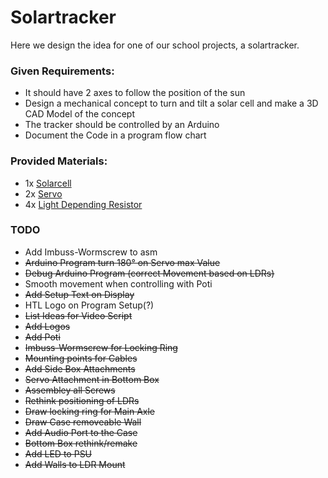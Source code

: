 # Solartracker

Here we design the idea for one of our school projects, a solartracker.

### Given Requirements:
- It should have 2 axes to follow the position of the sun
- Design a mechanical concept to turn and tilt a solar cell and make a 3D CAD Model of the concept
- The tracker should be controlled by an Arduino
- Document the Code in a program flow chart

### Provided Materials:
- 1x [Solarcell](https://www.conrad.at/de/p/sol-expert-sm2380-sm2380-solarmodul-190469.html "Link")
- 2x [Servo](https://www.conrad.at/de/p/reely-midi-servo-analog-servo-getriebe-material-plastik-stecksystem-jr-2144550.html?searchType=SearchRedirect "Link")
- 4x [Light Depending Resistor](https://www.conrad.at/de/p/luna-optoelectronics-pdv-p8103-fotowiderstand-ldr-tht-1-st-150-v-max-l-x-b-x-h-4-29-x-5-08-x-2-mm-1762910.html?searchType=SearchRedirect "Link")


### TODO
- Add Imbuss-Wormscrew to asm
- ~~Arduino Program turn 180° on Servo max Value~~
- ~~Debug Arduino Program (correct Movement based on LDRs)~~
- Smooth movement when controlling with Poti
- ~~Add Setup Text on Display~~
- HTL Logo on Program Setup(?)
- ~~List Ideas for Video Script~~
- ~~Add Logos~~
- ~~Add Poti~~
- ~~Imbuss-Wormscrew for Locking Ring~~
- ~~Mounting points for Cables~~
- ~~Add Side Box Attachments~~
- ~~Servo Attachment in Bottom Box~~
- ~~Assembley all Screws~~
- ~~Rethink positioning of LDRs~~
- ~~Draw locking ring for Main Axle~~
- ~~Draw Case removeable Wall~~
- ~~Add Audio Port to the Case~~
- ~~Bottom Box rethink/remake~~
- ~~Add LED to PSU~~
- ~~Add Walls to LDR Mount~~

